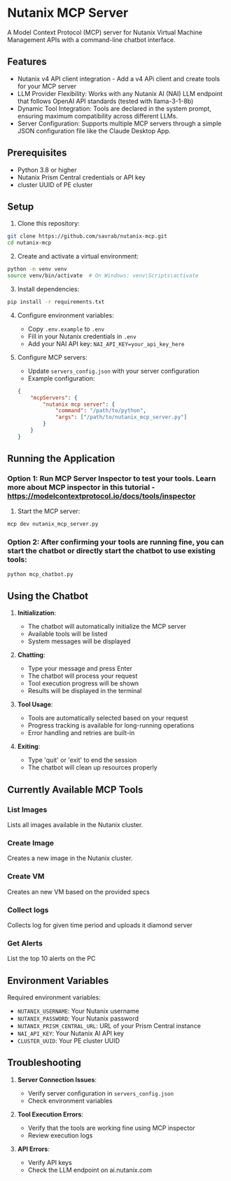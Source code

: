 # Nutanix MCP Server

A Model Context Protocol (MCP) server for Nutanix Virtual Machine Management APIs with a command-line chatbot interface.

## Features

- Nutanix v4 API client integration - Add a v4 APi client and create tools for your MCP server
- LLM Provider Flexibility: Works with any Nutanix AI (NAI) LLM endpoint that follows OpenAI API standards (tested with llama-3-1-8b)
- Dynamic Tool Integration: Tools are declared in the system prompt, ensuring maximum compatibility across different LLMs.
- Server Configuration: Supports multiple MCP servers through a simple JSON configuration file like the Claude Desktop App.

## Prerequisites

- Python 3.8 or higher
- Nutanix Prism Central credentials or API key
- cluster UUID of PE cluster

## Setup

1. Clone this repository:
```bash
git clone https://github.com/savrab/nutanix-mcp.git
cd nutanix-mcp
```

2. Create and activate a virtual environment:
```bash
python -m venv venv
source venv/bin/activate  # On Windows: venv\Scripts\activate
```

3. Install dependencies:
```bash
pip install -r requirements.txt
```

4. Configure environment variables:
   - Copy `.env.example` to `.env`
   - Fill in your Nutanix credentials in `.env`
   - Add your NAI API key: `NAI_API_KEY=your_api_key_here`

5. Configure MCP servers:
   - Update `servers_config.json` with your server configuration
   - Example configuration:
   ```json
   {
       "mcpServers": {
           "nutanix mcp server": {
               "command": "/path/to/python",
               "args": ["/path/to/nutanix_mcp_server.py"]
           }
       }
   }
   ```

## Running the Application

### Option 1: Run MCP Server Inspector to test your tools. Learn more about MCP inspector in this tutorial - https://modelcontextprotocol.io/docs/tools/inspector

1. Start the MCP server:
```bash
mcp dev nutanix_mcp_server.py
```

### Option 2: After confirming your tools are running fine, you can start the chatbot or directly start the chatbot to use existing tools:
```bash
python mcp_chatbot.py
```

## Using the Chatbot

1. **Initialization**:
   - The chatbot will automatically initialize the MCP server
   - Available tools will be listed
   - System messages will be displayed

2. **Chatting**:
   - Type your message and press Enter
   - The chatbot will process your request
   - Tool execution progress will be shown
   - Results will be displayed in the terminal

3. **Tool Usage**:
   - Tools are automatically selected based on your request
   - Progress tracking is available for long-running operations
   - Error handling and retries are built-in

4. **Exiting**:
   - Type 'quit' or 'exit' to end the session
   - The chatbot will clean up resources properly

## Currently Available MCP Tools

### List Images
Lists all images available in the Nutanix cluster.


### Create Image
Creates a new image in the Nutanix cluster.

### Create VM
Creates an new VM based on the provided specs

### Collect logs
Collects log for given time period and uploads it diamond server

### Get Alerts
List the top 10 alerts on the PC 

## Environment Variables

Required environment variables:
- `NUTANIX_USERNAME`: Your Nutanix username
- `NUTANIX_PASSWORD`: Your Nutanix password
- `NUTANIX_PRISM_CENTRAL_URL`: URL of your Prism Central instance
- `NAI_API_KEY`: Your Nutanix AI API key
- `CLUSTER_UUID`: Your PE cluster UUID

## Troubleshooting

1. **Server Connection Issues**:
   - Verify server configuration in `servers_config.json`
   - Check environment variables

2. **Tool Execution Errors**:
   - Verify that the tools are working fine using MCP inspector
   - Review execution logs

3. **API Errors**:
   - Verify API keys
   - Check the LLM endpoint on ai.nutanix.com
   

